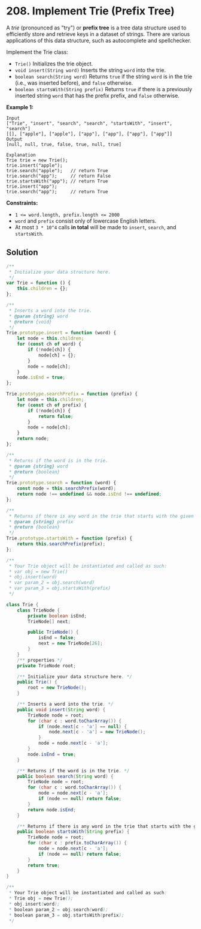 # 208. Implement Trie (Prefix Tree)

A _trie_ (pronounced as "try") or **prefix tree** is a tree data structure used to efficiently store and retrieve keys in a dataset of strings. There are various applications of this data structure, such as autocomplete and spellchecker.

Implement the Trie class:

-   `Trie()` Initializes the trie object.
-   `void insert(String word)` Inserts the string `word` into the trie.
-   `boolean search(String word)` Returns `true` if the string `word` is in the trie (i.e., was inserted before), and `false` otherwise.
-   `boolean startsWith(String prefix)` Returns `true` if there is a previously inserted string `word` that has the prefix prefix, and `false` otherwise.

**Example 1:**

```text
Input
["Trie", "insert", "search", "search", "startsWith", "insert", "search"]
[[], ["apple"], ["apple"], ["app"], ["app"], ["app"], ["app"]]
Output
[null, null, true, false, true, null, true]

Explanation
Trie trie = new Trie();
trie.insert("apple");
trie.search("apple");   // return True
trie.search("app");     // return False
trie.startsWith("app"); // return True
trie.insert("app");
trie.search("app");     // return True
```

**Constraints:**

-   `1 <= word.length, prefix.length <= 2000`
-   `word` and `prefix` consist only of lowercase English letters.
-   At most `3 * 10^4` calls **in total** will be made to `insert`, `search`, and `startsWith`.

## Solution

```js
/**
 * Initialize your data structure here.
 */
var Trie = function () {
    this.children = {};
};

/**
 * Inserts a word into the trie.
 * @param {string} word
 * @return {void}
 */
Trie.prototype.insert = function (word) {
    let node = this.children;
    for (const ch of word) {
        if (!node[ch]) {
            node[ch] = {};
        }
        node = node[ch];
    }
    node.isEnd = true;
};

Trie.prototype.searchPrefix = function (prefix) {
    let node = this.children;
    for (const ch of prefix) {
        if (!node[ch]) {
            return false;
        }
        node = node[ch];
    }
    return node;
};

/**
 * Returns if the word is in the trie.
 * @param {string} word
 * @return {boolean}
 */
Trie.prototype.search = function (word) {
    const node = this.searchPrefix(word);
    return node !== undefined && node.isEnd !== undefined;
};

/**
 * Returns if there is any word in the trie that starts with the given prefix.
 * @param {string} prefix
 * @return {boolean}
 */
Trie.prototype.startsWith = function (prefix) {
    return this.searchPrefix(prefix);
};

/**
 * Your Trie object will be instantiated and called as such:
 * var obj = new Trie()
 * obj.insert(word)
 * var param_2 = obj.search(word)
 * var param_3 = obj.startsWith(prefix)
 */
```

```java
class Trie {
    class TrieNode {
        private boolean isEnd;
        TrieNode[] next;

        public TrieNode() {
            isEnd = false;
            next = new TrieNode[26];
        }
    }
    /** properties */
    private TrieNode root;

    /** Initialize your data structure here. */
    public Trie() {
        root = new TrieNode();
    }

    /** Inserts a word into the trie. */
    public void insert(String word) {
        TrieNode node = root;
        for (char c : word.toCharArray()) {
            if (node.next[c - 'a'] == null) {
                node.next[c - 'a'] = new TrieNode();
            }
            node = node.next[c - 'a'];
        }
        node.isEnd = true;
    }

    /** Returns if the word is in the trie. */
    public boolean search(String word) {
        TrieNode node = root;
        for (char c : word.toCharArray()) {
            node = node.next[c - 'a'];
            if (node == null) return false;
        }
        return node.isEnd;
    }

    /** Returns if there is any word in the trie that starts with the given prefix. */
    public boolean startsWith(String prefix) {
        TrieNode node = root;
        for (char c : prefix.toCharArray()) {
            node = node.next[c - 'a'];
            if (node == null) return false;
        }
        return true;
    }
}

/**
 * Your Trie object will be instantiated and called as such:
 * Trie obj = new Trie();
 * obj.insert(word);
 * boolean param_2 = obj.search(word);
 * boolean param_3 = obj.startsWith(prefix);
 */
```
